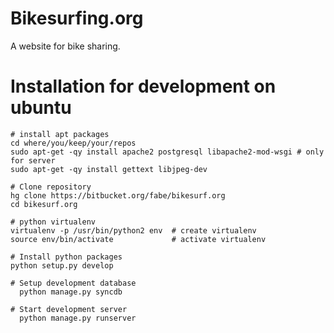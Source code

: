 Bikesurfing.org
===============

A website for bike sharing.

Installation for development on ubuntu
======================================

    # install apt packages
    cd where/you/keep/your/repos
    sudo apt-get -qy install apache2 postgresql libapache2-mod-wsgi # only for server
    sudo apt-get -qy install gettext libjpeg-dev

    # Clone repository
    hg clone https://bitbucket.org/fabe/bikesurf.org
    cd bikesurf.org

    # python virtualenv 
    virtualenv -p /usr/bin/python2 env  # create virtualenv
    source env/bin/activate             # activate virtualenv

    # Install python packages
    python setup.py develop

    # Setup development database
	  python manage.py syncdb

    # Start development server
	  python manage.py runserver
